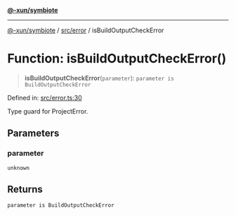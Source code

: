 [**@-xun/symbiote**](../../../README.md)

***

[@-xun/symbiote](../../../README.md) / [src/error](../README.md) / isBuildOutputCheckError

# Function: isBuildOutputCheckError()

> **isBuildOutputCheckError**(`parameter`): `parameter is BuildOutputCheckError`

Defined in: [src/error.ts:30](https://github.com/Xunnamius/symbiote/blob/3b6f45301765b7eab22ef0b67ed645f03c5935c3/src/error.ts#L30)

Type guard for ProjectError.

## Parameters

### parameter

`unknown`

## Returns

`parameter is BuildOutputCheckError`
